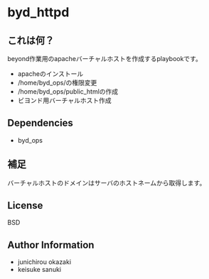 byd_httpd
=========

## これは何？

beyond作業用のapacheバーチャルホストを作成するplaybookです。

- apacheのインストール  
- /home/byd_ops/の権限変更
- /home/byd_ops/public_htmlの作成  
- ビヨンド用バーチャルホスト作成

## Dependencies


- byd_ops


## 補足

バーチャルホストのドメインはサーバのホストネームから取得します。

## License

BSD

## Author Information


- junichirou okazaki  
- keisuke sanuki 

